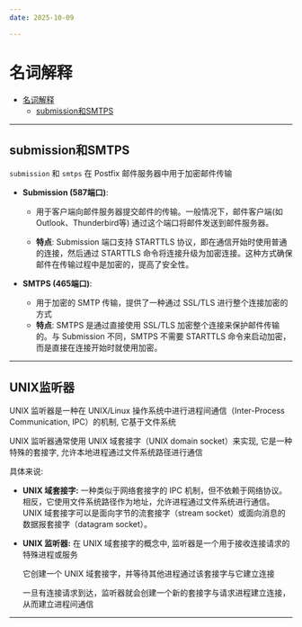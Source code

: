 ```yaml
---
date: 2025-10-09

---
```


# 名词解释

- [名词解释](#名词解释)
  - [submission和SMTPS](#submission和smtps)

---

## submission和SMTPS

`submission` 和 `smtps` 在 Postfix 邮件服务器中用于加密邮件传输

- **Submission (587端口)**:

  - 用于客户端向邮件服务器提交邮件的传输。一般情况下，邮件客户端(如Outlook、Thunderbird等) 通过这个端口将邮件发送到邮件服务器。

  - **特点**: Submission 端口支持 STARTTLS 协议，即在通信开始时使用普通的连接，然后通过 STARTTLS 命令将连接升级为加密连接。这种方式确保邮件在传输过程中是加密的，提高了安全性。

- **SMTPS (465端口)**:

  - 用于加密的 SMTP 传输，提供了一种通过 SSL/TLS 进行整个连接加密的方式
  - **特点**: SMTPS 是通过直接使用 SSL/TLS 加密整个连接来保护邮件传输的。与 Submission 不同，SMTPS 不需要 STARTTLS 命令来启动加密，而是直接在连接开始时就使用加密。

---

## UNIX监听器

UNIX 监听器是一种在 UNIX/Linux 操作系统中进行进程间通信（Inter-Process Communication, IPC）的机制, 它基于文件系统

UNIX 监听器通常使用 UNIX 域套接字（UNIX domain socket）来实现, 它是一种特殊的套接字, 允许本地进程通过文件系统路径进行通信

具体来说:

- **UNIX 域套接字:**  一种类似于网络套接字的 IPC 机制，但不依赖于网络协议。相反，它使用文件系统路径作为地址，允许进程通过文件系统进行通信。UNIX 域套接字可以是面向字节的流套接字（stream socket）或面向消息的数据报套接字（datagram socket）。

- **UNIX 监听器:** 在 UNIX 域套接字的概念中, 监听器是一个用于接收连接请求的特殊进程或服务

  它创建一个 UNIX 域套接字，并等待其他进程通过该套接字与它建立连接

  一旦有连接请求到达，监听器就会创建一个新的套接字与请求进程建立连接，从而建立进程间通信

----



























